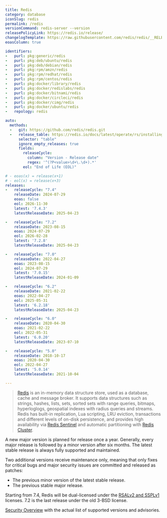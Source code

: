 ```yaml
---
title: Redis
category: database
iconSlug: redis
permalink: /redis
versionCommand: redis-server --version
releasePolicyLink: https://redis.io/release/
changelogTemplate: https://raw.githubusercontent.com/redis/redis/__RELEASE_CYCLE__/00-RELEASENOTES
eoasColumn: true

identifiers:
-   purl: pkg:generic/redis
-   purl: pkg:deb/ubuntu/redis
-   purl: pkg:deb/debian/redis
-   purl: pkg:rpm/amzn/redis
-   purl: pkg:rpm/redhat/redis
-   purl: pkg:rpm/centos/redis
-   purl: pkg:docker/library/redis
-   purl: pkg:docker/redislabs/redis
-   purl: pkg:docker/bitnami/redis
-   purl: pkg:docker/circleci/redis
-   purl: pkg:docker/cimg/redis
-   purl: pkg:docker/ubuntu/redis
-   repology: redis

auto:
  methods:
  -   git: https://github.com/redis/redis.git
  -   release_table: https://redis.io/docs/latest/operate/rs/installing-upgrading/product-lifecycle/
      selector: "table"
      ignore_empty_releases: true
      fields:
        releaseCycle:
          column: "Version - Release date"
          regex: '^(?P<value>\d+\.\d+).*'
        eol: "End of Life (EOL)"

# - eoas(x) = release(x+1)
# - eol(x) = release(x+3)
releases:
-   releaseCycle: "7.4"
    releaseDate: 2024-07-29
    eoas: false
    eol: 2026-11-30
    latest: '7.4.3'
    latestReleaseDate: 2025-04-23

-   releaseCycle: "7.2"
    releaseDate: 2023-08-15
    eoas: 2024-07-29
    eol: 2026-02-28
    latest: '7.2.8'
    latestReleaseDate: 2025-04-23

-   releaseCycle: "7.0"
    releaseDate: 2022-04-27
    eoas: 2023-08-15
    eol: 2024-07-29
    latest: '7.0.15'
    latestReleaseDate: 2024-01-09

-   releaseCycle: "6.2"
    releaseDate: 2021-02-22
    eoas: 2022-04-27
    eol: 2025-05-31
    latest: '6.2.18'
    latestReleaseDate: 2025-04-23

-   releaseCycle: "6.0"
    releaseDate: 2020-04-30
    eoas: 2021-02-22
    eol: 2022-05-31
    latest: '6.0.20'
    latestReleaseDate: 2023-07-10

-   releaseCycle: "5.0"
    releaseDate: 2018-10-17
    eoas: 2020-04-30
    eol: 2022-04-27
    latest: '5.0.14'
    latestReleaseDate: 2021-10-04

---
```


> [Redis](https://redis.io/) is an in-memory data structure store, used
> as a database, cache and message broker. It supports data structures such as strings, hashes,
> lists, sets, sorted sets with range queries, bitmaps, hyperloglogs, geospatial indexes with radius
> queries and streams. Redis has built-in replication, Lua scripting, LRU eviction, transactions and
> different levels of on-disk persistence, and provides high availability via
> [Redis Sentinel](https://redis.io/docs/management/sentinel/) and automatic partitioning with
> [Redis Cluster](https://docs.redis.com/latest/rc/concepts/clustering/).


A new major version is planned for release once a year. Generally, every major release is followed
by a minor version after six months. The latest stable release is always fully supported and
maintained.

Two additional versions receive maintenance only, meaning that only fixes for critical bugs and
major security issues are committed and released as patches:

- The previous minor version of the latest stable release.
- The previous stable major release.

Starting from 7.4, Redis will be dual-licensed under the
[RSALv2 and SSPLv1](https://redis.com/blog/redis-adopts-dual-source-available-licensing/) licenses.
7.2 is the last release under the old 3-BSD license.

[Security Overview](https://github.com/redis/redis/security) with the actual list of supported versions and advisories.

